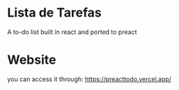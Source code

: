 # Lista de Tarefas
A to-do list built in react and ported to preact
# Website
you can access it through: https://preacttodo.vercel.app/
